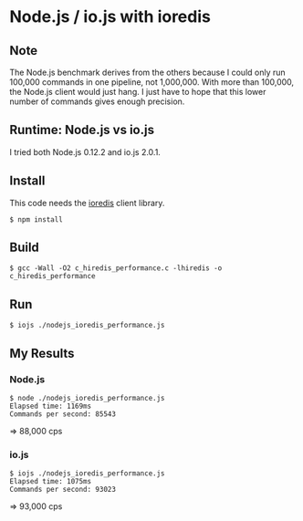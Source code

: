 # Node.js / io.js with ioredis

## Note

The Node.js benchmark derives from the others because I could only run 100,000 commands in one pipeline, not 1,000,000. With more than 100,000, the Node.js client would just hang. I just have to hope that this lower number of commands gives enough precision.


## Runtime: Node.js vs io.js

I tried both Node.js 0.12.2 and io.js 2.0.1.


## Install


This code needs the [ioredis](https://github.com/luin/ioredis) client library.

```
$ npm install
```



## Build

```
$ gcc -Wall -O2 c_hiredis_performance.c -lhiredis -o c_hiredis_performance
```


## Run

```
$ iojs ./nodejs_ioredis_performance.js
```


## My Results

### Node.js

```
$ node ./nodejs_ioredis_performance.js
Elapsed time: 1169ms
Commands per second: 85543
```

=> 88,000 cps


### io.js

```
$ iojs ./nodejs_ioredis_performance.js
Elapsed time: 1075ms
Commands per second: 93023
```

=> 93,000 cps

